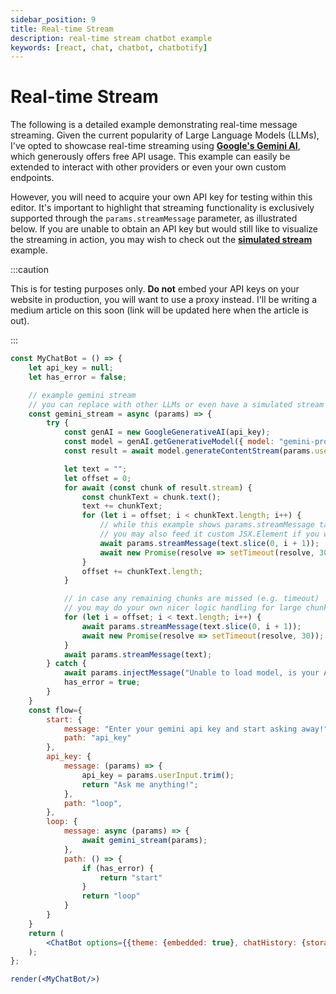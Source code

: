 ```yaml
---
sidebar_position: 9
title: Real-time Stream
description: real-time stream chatbot example
keywords: [react, chat, chatbot, chatbotify]
---
```


# Real-time Stream

The following is a detailed example demonstrating real-time message streaming. Given the current popularity of Large Language Models (LLMs), I've opted to showcase real-time streaming using [**Google's Gemini AI**](https://ai.google.dev/), which generously offers free API usage. This example can easily be extended to interact with other providers or even your own custom endpoints.

However, you will need to acquire your own API key for testing within this editor. It's important to highlight that streaming functionality is exclusively supported through the `params.streamMessage` parameter, as illustrated below. If you are unable to obtain an API key but would still like to visualize the streaming in action, you may wish to check out the [**simulated stream**](/docs/examples/simulated_stream.md) example.

:::caution

This is for testing purposes only. **Do not** embed your API keys on your website in production, you will want to use a proxy instead. I'll be writing a medium article on this soon (link will be updated here when the article is out).

:::

```jsx live noInline title=MyChatBot.js
const MyChatBot = () => {
    let api_key = null;
    let has_error = false;

    // example gemini stream
    // you can replace with other LLMs or even have a simulated stream
    const gemini_stream = async (params) => {
        try {
            const genAI = new GoogleGenerativeAI(api_key);
            const model = genAI.getGenerativeModel({ model: "gemini-pro"});
            const result = await model.generateContentStream(params.userInput);

            let text = "";
            let offset = 0;
            for await (const chunk of result.stream) {
                const chunkText = chunk.text();
                text += chunkText;
                for (let i = offset; i < chunkText.length; i++) {
                    // while this example shows params.streamMessage taking in text input,
                    // you may also feed it custom JSX.Element if you wish
                    await params.streamMessage(text.slice(0, i + 1));
                    await new Promise(resolve => setTimeout(resolve, 30));
                }
                offset += chunkText.length;
            }

            // in case any remaining chunks are missed (e.g. timeout)
            // you may do your own nicer logic handling for large chunks
            for (let i = offset; i < text.length; i++) {
                await params.streamMessage(text.slice(0, i + 1));
                await new Promise(resolve => setTimeout(resolve, 30));
            }
            await params.streamMessage(text);
        } catch {
            await params.injectMessage("Unable to load model, is your API Key valid?");
            has_error = true;
        }
    }
    const flow={
        start: {
            message: "Enter your gemini api key and start asking away!",
            path: "api_key"
        },
        api_key: {
            message: (params) => {
                api_key = params.userInput.trim();
                return "Ask me anything!";
            },
            path: "loop",
        },
        loop: {
            message: async (params) => {
                await gemini_stream(params);
            },
            path: () => {
                if (has_error) {
                    return "start"
                }
                return "loop"
            }
        }
    }
    return (
        <ChatBot options={{theme: {embedded: true}, chatHistory: {storageKey: "example_real_time_stream"}, botBubble: {simStream: true}}} flow={flow}/>
    );
};

render(<MyChatBot/>)
```